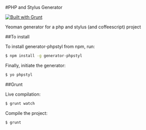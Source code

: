 #PHP and Stylus Generator

[![Built with Grunt](https://cdn.gruntjs.com/builtwith.png)](http://gruntjs.com/)

Yeoman generator for a php and stylus (and coffeescript) project 

##To install

To install generator-phpstyl from npm, run:

```bash
$ npm install -g generator-phpstyl
```

Finally, initiate the generator:

```bash
$ yo phpstyl
```

##Grunt

Live compilation:

```bash
$ grunt watch
```

Compile the project:

```bash
$ grunt
```
